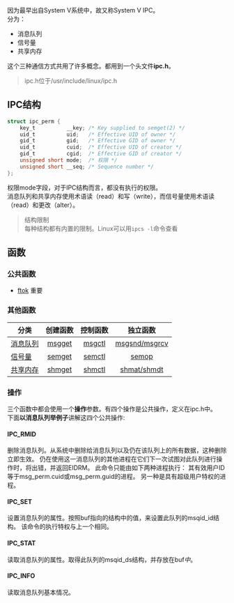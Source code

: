 因为最早出自System V系统中，故又称System V IPC。  
分为：
* 消息队列
* 信号量
* 共享内存

这个三种通信方式共用了许多概念。都用到一个头文件**ipc.h**。  
>ipc.h位于/usr/include/linux/ipc.h

## IPC结构
```c
struct ipc_perm {
    key_t          __key; /* Key supplied to semget(2) */
    uid_t          uid;   /* Effective UID of owner */
    gid_t          gid;   /* Effective GID of owner */
    uid_t          cuid;  /* Effective UID of creator */
    gid_t          cgid;  /* Effective GID of creator */
    unsigned short mode;  /* 权限 */
    unsigned short __seq; /* Sequence number */
};
```
权限mode字段，对于IPC结构而言，都没有执行的权限。  
消息队列和共享内存使用术语读（read）和写（write），而信号量使用术语读（read）和更改（alter）。
>结构限制  
每种结构都有内置的限制。Linux可以用`ipcs -l`命令查看

## 函数
### 公共函数
  * [ftok](ftok.md) 重要

### 其他函数
|分类|创建函数|控制函数|独立函数
|-----|:---:|:-----:|:-----:
|[消息队列](消息队列.md)|[msgget](msgget.md)|[msgctl](msgctl.md)|[msgsnd/msgrcv](msgsnd-msgrcv.md)
|[信号量](信号量.md)|[semget](semget.md)|[semctl](semctl.md)|[semop](semop.md)
|[共享内存](共享内存.md)|[shmget](shmget.md)|[shmctl](shmctl.md)|[shmat/shmdt](shmat-shmdt.md)

### 操作
三个函数中都会使用一个**操作**参数。有四个操作是公共操作，定义在ipc.h中。  
下面**以消息队列举例子**讲解这四个公共操作:
#### IPC_RMID
删除消息队列。从系统中删除给消息队列以及仍在该队列上的所有数据，这种删除立即生效。
仍在使用这一消息队列的其他进程在它们下一次试图对此队列进行操作时，将出错，并返回EIDRM。 此命令只能由如下两种进程执行：
其有效用户ID等于msg_perm.cuid或msg_perm.guid的进程。
另一种是具有超级用户特权的进程。
#### IPC_SET
设置消息队列的属性。按照buf指向的结构中的值，来设置此队列的msqid_id结构。
该命令的执行特权与上一个相同。
#### IPC_STAT
读取消息队列的属性。取得此队列的msqid_ds结构，并存放在buf*中*。

#### IPC_INFO
读取消息队列基本情况。
